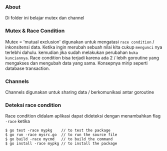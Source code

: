 ### About

Di folder ini belajar mutex dan channel


### Mutex & Race Condition

Mutex = 'mutual exclusion' digunakan untuk mengatasi `race condition` / inkonsitensi data. Ketika ingin merubah sebuah nilai kita cukup `mengunci` nya terlebhi dahulu. kemudian jika sudah melakukan perubahan `buka kunciannya`. Race condition bisa terjadi karena ada 2 / lebih goroutine yang mengakses dan mengubah data yang sama. Konsepnya mirip seperti database transaction.

### Channels

Channels digunakan untuk sharing data / berkomunikasi antar goroutine

### Deteksi race condition

Race condition didalam aplikasi dapat dideteksi dengan menambahkan flag `-race` ketika

```
$ go test -race mypkg    // to test the package
$ go run -race mysrc.go  // to run the source file
$ go build -race mycmd   // to build the command
$ go install -race mypkg // to install the package
```
